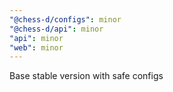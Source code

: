 ```yaml
---
"@chess-d/configs": minor
"@chess-d/api": minor
"api": minor
"web": minor
---
```


Base stable version with safe configs
